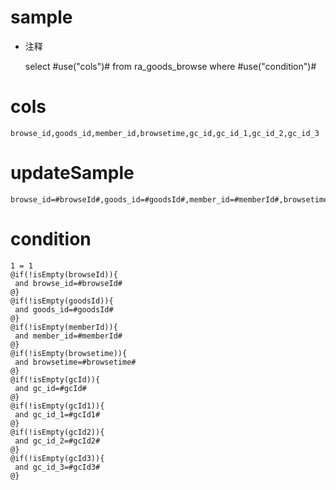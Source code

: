 sample
===
* 注释

	select #use("cols")# from ra_goods_browse  where  #use("condition")#

cols
===
	browse_id,goods_id,member_id,browsetime,gc_id,gc_id_1,gc_id_2,gc_id_3

updateSample
===
	
	browse_id=#browseId#,goods_id=#goodsId#,member_id=#memberId#,browsetime=#browsetime#,gc_id=#gcId#,gc_id_1=#gcId1#,gc_id_2=#gcId2#,gc_id_3=#gcId3#

condition
===

	1 = 1  
	@if(!isEmpty(browseId)){
	 and browse_id=#browseId#
	@}
	@if(!isEmpty(goodsId)){
	 and goods_id=#goodsId#
	@}
	@if(!isEmpty(memberId)){
	 and member_id=#memberId#
	@}
	@if(!isEmpty(browsetime)){
	 and browsetime=#browsetime#
	@}
	@if(!isEmpty(gcId)){
	 and gc_id=#gcId#
	@}
	@if(!isEmpty(gcId1)){
	 and gc_id_1=#gcId1#
	@}
	@if(!isEmpty(gcId2)){
	 and gc_id_2=#gcId2#
	@}
	@if(!isEmpty(gcId3)){
	 and gc_id_3=#gcId3#
	@}
	
	